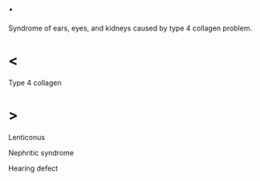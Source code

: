 # .

Syndrome of ears, eyes, and kidneys caused by type 4 collagen problem.

# <

Type 4 collagen

# >

Lenticonus

Nephritic syndrome

Hearing defect
